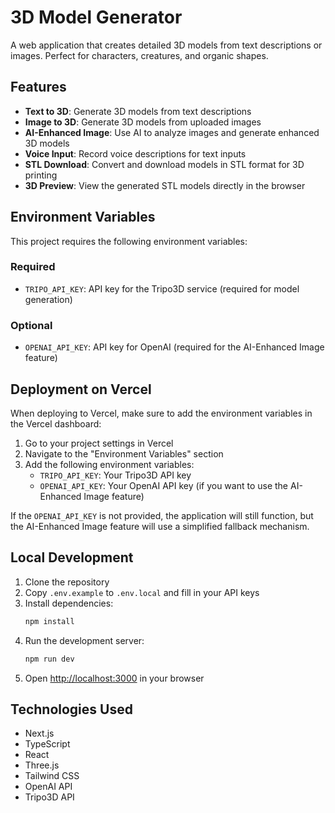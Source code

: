 # 3D Model Generator

A web application that creates detailed 3D models from text descriptions or images. Perfect for characters, creatures, and organic shapes.

## Features

- **Text to 3D**: Generate 3D models from text descriptions
- **Image to 3D**: Generate 3D models from uploaded images
- **AI-Enhanced Image**: Use AI to analyze images and generate enhanced 3D models
- **Voice Input**: Record voice descriptions for text inputs
- **STL Download**: Convert and download models in STL format for 3D printing
- **3D Preview**: View the generated STL models directly in the browser

## Environment Variables

This project requires the following environment variables:

### Required

- `TRIPO_API_KEY`: API key for the Tripo3D service (required for model generation)

### Optional

- `OPENAI_API_KEY`: API key for OpenAI (required for the AI-Enhanced Image feature)

## Deployment on Vercel

When deploying to Vercel, make sure to add the environment variables in the Vercel dashboard:

1. Go to your project settings in Vercel
2. Navigate to the "Environment Variables" section
3. Add the following environment variables:
   - `TRIPO_API_KEY`: Your Tripo3D API key
   - `OPENAI_API_KEY`: Your OpenAI API key (if you want to use the AI-Enhanced Image feature)

If the `OPENAI_API_KEY` is not provided, the application will still function, but the AI-Enhanced Image feature will use a simplified fallback mechanism.

## Local Development

1. Clone the repository
2. Copy `.env.example` to `.env.local` and fill in your API keys
3. Install dependencies:
   ```bash
   npm install
   ```
4. Run the development server:
   ```bash
   npm run dev
   ```
5. Open [http://localhost:3000](http://localhost:3000) in your browser

## Technologies Used

- Next.js
- TypeScript
- React
- Three.js
- Tailwind CSS
- OpenAI API
- Tripo3D API 